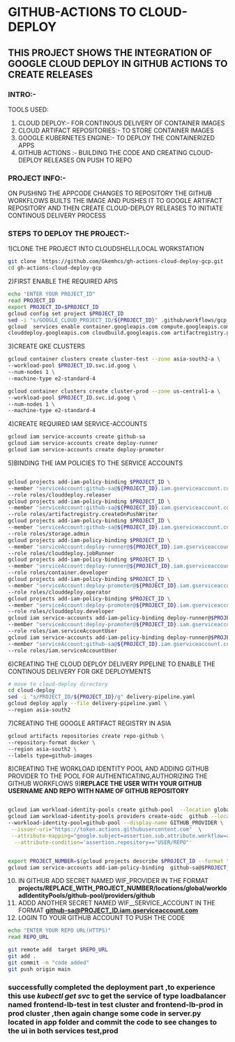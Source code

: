 # GITHUB-ACTIONS TO CLOUD-DEPLOY 
## THIS PROJECT SHOWS THE INTEGRATION OF GOOGLE CLOUD DEPLOY IN GITHUB ACTIONS TO CREATE RELEASES 

### INTRO:-

TOOLS USED:
      
1. CLOUD DEPLOY:- FOR CONTINOUS DELIVERY OF CONTAINER IMAGES
2. CLOUD ARTIFACT REPOSITORIES:- TO STORE CONTAINER IMAGES
3. GOOGLE KUBERNETES ENGINE:- TO DEPLOY THE CONTAINERIZED APPS 
4. GITHUB ACTIONS :- BUILDING THE CODE  AND CREATING CLOUD-DEPLOY RELEASES ON PUSH TO REPO 
    
    

###  PROJECT INFO:-
 ON PUSHING THE APPCODE CHANGES TO REPOSITORY  THE GITHUB WORKFLOWS BUILTS THE IMAGE AND PUSHES IT TO GOOGLE ARTIFACT REPOSITORY 
       AND THEN CREATE  CLOUD-DEPLOY RELEASES TO  INITIATE CONTINOUS DELIVERY
       PROCESS 
### STEPS TO DEPLOY THE PROJECT:-
1)CLONE THE PROJECT INTO CLOUDSHELL/LOCAL WORKSTATION
```bash
git clone  https://github.com/Gkemhcs/gh-actions-cloud-deploy-gcp.git
cd gh-actions-cloud-deploy-gcp
```

2)FIRST ENABLE THE REQUIRED APIS 
    
 ```bash 
 echo "ENTER YOUR PROJECT_ID"
 read PROJECT_ID
 export PROJECT_ID=$PROJECT_ID
 gcloud config set project $PROJECT_ID
 sed -i "s/GOOGLE_CLOUD_PROJECT_ID/${PROJECT_ID}" .github/workflows/gcp_deploy.yaml
 gcloud  services enable container.googleapis.com compute.googleapis.com \
 clouddeploy.googleapis.com cloudbuild.googleapis.com artifactregistry.googleapis.com 
 ```
 
3)CREATE GKE CLUSTERS 
```bash
gcloud container clusters create cluster-test --zone asia-south2-a \
--workload-pool $PROJECT_ID.svc.id.goog \
--num-nodes 1 \
--machine-type e2-standard-4 

gcloud container clusters create cluster-prod --zone us-central1-a \
--workload-pool $PROJECT_ID.svc.id.goog \
--num-nodes 1 \
--machine-type e2-standard-4 
```
4)CREATE  REQUIRED IAM SERVICE-ACCOUNTS 
```bash
gcloud iam service-accounts create github-sa
gcloud iam service-accounts create deploy-runner
gcloud iam service-accounts create deploy-promoter
```
5)BINDING THE IAM POLICIES TO THE SERVICE ACCOUNTS
```bash

gcloud projects add-iam-policy-binding $PROJECT_ID \
--member "serviceAccount:github-sa@${PROJECT_ID}.iam.gserviceaccount.com" \
--role roles/clouddeploy.releaser
gcloud projects add-iam-policy-binding $PROJECT_ID \
--member "serviceAccount:github-sa@${PROJECT_ID}.iam.gserviceaccount.com" \
--role roles/artifactregistry.createOnPushWriter
gcloud projects add-iam-policy-binding $PROJECT_ID \
--member "serviceAccount:github-sa@${PROJECT_ID}.iam.gserviceaccount.com" \
--role roles/storage.admin
gcloud projects add-iam-policy-binding $PROJECT_ID \
--member "serviceAccount:deploy-runner@${PROJECT_ID}.iam.gserviceaccount.com" \
--role roles/clouddeploy.jobRunner
gcloud projects add-iam-policy-binding $PROJECT_ID \
--member "serviceAccount:deploy-runner@${PROJECT_ID}.iam.gserviceaccount.com" \
--role roles/container.developer
gcloud projects add-iam-policy-binding $PROJECT_ID \
--member "serviceAccount:deploy-promoter@${PROJECT_ID}.iam.gserviceaccount.com" \
--role roles/clouddeploy.operator
gcloud projects add-iam-policy-binding $PROJECT_ID \
--member "serviceAccount:deploy-promoter@${PROJECT_ID}.iam.gserviceaccount.com" \
--role roles/clouddeploy.developer
gcloud iam service-accounts add-iam-policy-binding deploy-runner@$PROJECT_ID.iam.gserviceaccount.com \
--member "serviceAccount:deploy-promoter@${PROJECT_ID}.iam.gserviceaccount.com" \
--role roles/iam.serviceAccountUser
gcloud iam service-accounts add-iam-policy-binding deploy-runner@$PROJECT_ID.iam.gserviceaccount.com \
--member "serviceAccount:github-sa@${PROJECT_ID}.iam.gserviceaccount.com" \
--role roles/iam.serviceAccountUser

```
6)CREATING THE CLOUD DEPLOY DELIVERY PIPELINE TO ENABLE THE CONTINOUS DELIVERY FOR GKE DEPLOYMENTS
```bash
# move to cloud-deploy directory 
cd cloud-deploy 
sed -i "s/PROJECT_ID/${PROJECT_ID}/g" delivery-pipeline.yaml
gcloud deploy apply --file delivery-pipeline.yaml \
--region asia-south2
```
7)CREATING THE GOOGLE ARTIFACT REGISTRY IN ASIA 

```bash
gcloud artifacts repositories create repo-github \
--repository-format docker \
--region asia-south2 \
--labels type=github-images
 ```

8)CREATING THE WORKLOAD IDENTITY POOL AND ADDING GITHUB PROVIDER TO THE POOL FOR AUTHENTICATING,AUTHORIZING THE GITHUB WORKFLOWS
9)**REPLACE THE USER WITH YOUR GITHUB USERNAME AND REPO WITH NAME OF GITHUB REPOSITORY** 

```bash

gcloud iam workload-identity-pools create github-pool  --location global --display-name  GITHUB-POOL
gcloud iam workload-identity-pools providers create-oidc  github --location global \
--workload-identity-pool=github-pool --display-name GITHUB_PROVIDER \
 --issuer-uri="https://token.actions.githubusercontent.com"  \
 --attribute-mapping="google.subject=assertion.sub,attribute.workflow=assertion.workflow,attribute.actor=assertion.actor,attribute.repository=assertion.repository" \
  --attribute-condition='assertion.repository=="USER/REPO"'
```


```bash

export PROJECT_NUMBER=$(gcloud projects describe $PROJECT_ID --format "value(projectNumber)")
gcloud iam service-accounts add-iam-policy-binding  github-sa@$PROJECT_ID.iam.gserviceaccount.com  --member "principalSet://iam.googleapis.com/projects/${PROJECT_NUMBER}/locations/global/workloadIdentityPools/github-pool/attribute.workflow/gcp-deploy" --role roles/iam.workloadIdentityUser
```
10) IN GITHUB ADD SECRET NAMED WIF_PROVIDER  IN THE FORMAT **projects/REPLACE_WITH_PROJECT_NUMBER/locations/global/workloadIdentityPools/github-pool/providers/github**
11) ADDD ANOTHER SECRET NAMED  WIF__SERVICE_ACCOUNT IN THE FORMAT 
**github-sa@PROJECT_ID.iam.gserviceaccount.com**
13) LOGIN TO YOUR GITHUB ACCOUNT TO PUSH THE CODE
```bash
echo "ENTER YOUR REPO URL(HTTPS)"
read REPO_URL
```
```bash
git remote add  target $REPO_URL
git add .
git commit -m "code added"
git push origin main

```
### successfully completed the deployment part ,to experience this use ***kubectl get svc*** to get the service of type loadbalancer named frontend-lb-test in test cluster and frontend-lb-prod in prod cluster ,then again change some code in server.py located in app  folder   and commit the code to see changes to the ui in both services test,prod
